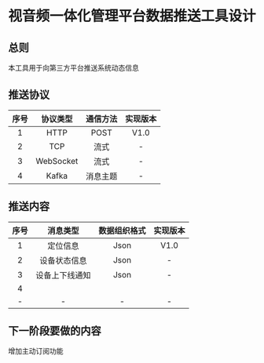 # 视音频一体化管理平台数据推送工具设计

## 总则

本工具用于向第三方平台推送系统动态信息

## 推送协议

| 序号 | 协议类型 | 通信方法 | 实现版本 |
|:-:|:-:|:-:|:-:|
| 1 | HTTP | POST | V1.0 |
| 2 | TCP | 流式 | - |
| 3 | WebSocket | 流式 | - |
| 4 | Kafka | 消息主题 | - |

## 推送内容

| 序号 | 消息类型 | 数据组织格式 | 实现版本 |
|:-:|:-:|:-:|:-:|
| 1 | 定位信息 | Json | V1.0 |
| 2 | 设备状态信息 | Json | - |
| 3 | 设备上下线通知 | Json | - |
| 4 |  |  |  |
| - | - | - | - |

## 下一阶段要做的内容

增加主动订阅功能
